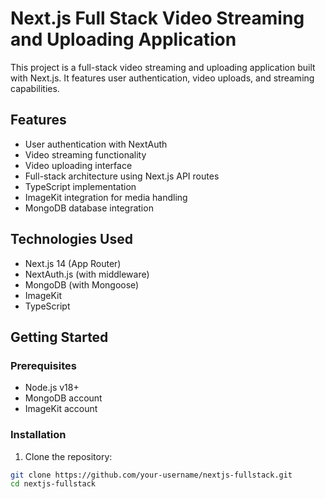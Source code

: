 # Next.js Full Stack Video Streaming and Uploading Application

This project is a full-stack video streaming and uploading application built with Next.js. It features user authentication, video uploads, and streaming capabilities.

## Features

- User authentication with NextAuth
- Video streaming functionality
- Video uploading interface
- Full-stack architecture using Next.js API routes
- TypeScript implementation
- ImageKit integration for media handling
- MongoDB database integration

## Technologies Used

- Next.js 14 (App Router)
- NextAuth.js (with middleware)
- MongoDB (with Mongoose)
- ImageKit
- TypeScript

## Getting Started

### Prerequisites

- Node.js v18+
- MongoDB account
- ImageKit account

### Installation

1. Clone the repository:

```bash
git clone https://github.com/your-username/nextjs-fullstack.git
cd nextjs-fullstack
```
